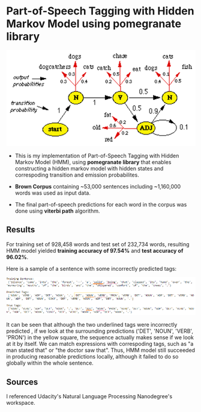 # Part-of-Speech Tagging with Hidden Markov Model using pomegranate library

<p align="center"><img src="images/HMM.png" height = "256"></p>

* This is my implementation of Part-of-Speech Tagging with Hidden Markov Model (HMM), using **pomegranate library** that enables constructing a hidden markov model with hidden states and correspoding transition and emission probabilites. 

* **Brown Corpus** containing ~53,000 sentences including ~1,160,000 words was used as input data. 
* The final part-of-speech predictions for each word in the corpus was done using **viterbi path** algorithm.



## Results

For training set of 928,458 words and test set of 232,734 words, resulting HMM model yielded **training accuracy of 97.54%** and **test accuracy of 96.02%**.


Here is a sample of a sentence with some incorrectly predicted tags:


<img src="images/result.png">

It can be seen that although the two underlined tags were incorrectly predicted , if we look at the surrounding predictions ('DET', 'NOUN', 'VERB', 'PRON')
in the yellow square, the sequence actually makes sense if we look at it by itself. We can match expressions with correspoding tags, 
such as "a man stated that" or "the doctor saw that". Thus, HMM model still succeeded in producing reasonable predictions locally, although it failed to do so
globally within the whole sentence. 


## Sources

I referenced Udacity's Natural Language Processing Nanodegree's workspace.

